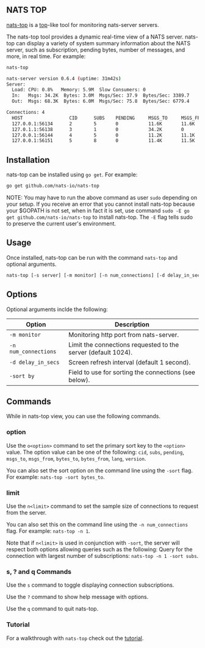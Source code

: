## NATS TOP

[nats-top](https://github.com/nats-io/nats-top) is a [top](http://man7.org/linux/man-pages/man1/top.1.html)-like tool for monitoring nats-server servers.

The nats-top tool provides a dynamic real-time view of a NATS server. nats-top can display a variety of system summary information about the NATS server, such as subscription, pending bytes, number of messages, and more, in real time. For example:

```sh
nats-top

nats-server version 0.6.4 (uptime: 31m42s)
Server:
  Load: CPU: 0.8%   Memory: 5.9M  Slow Consumers: 0
  In:   Msgs: 34.2K  Bytes: 3.0M  Msgs/Sec: 37.9  Bytes/Sec: 3389.7
  Out:  Msgs: 68.3K  Bytes: 6.0M  Msgs/Sec: 75.8  Bytes/Sec: 6779.4

Connections: 4
  HOST                 CID      SUBS    PENDING     MSGS_TO     MSGS_FROM   BYTES_TO    BYTES_FROM  LANG     VERSION SUBSCRIPTIONS
  127.0.0.1:56134      2        5       0           11.6K       11.6K       1.1M        905.1K      go       1.1.0   foo, hello
  127.0.1.1:56138      3        1       0           34.2K       0           3.0M        0           go       1.1.0    _INBOX.a96f3f6853616154d23d1b5072
  127.0.0.1:56144      4        5       0           11.2K       11.1K       873.5K      1.1M        go       1.1.0   foo, hello
  127.0.0.1:56151      5        8       0           11.4K       11.5K       1014.6K     1.0M        go       1.1.0   foo, hello
```

## Installation

nats-top can be installed using `go get`. For example:

```sh
go get github.com/nats-io/nats-top
```

NOTE: You may have to run the above command as user `sudo` depending on your setup. If you receive an error that you cannot install nats-top because your $GOPATH is not set, when in fact it is set, use command `sudo -E go get github.com/nats-io/nats-top` to install nats-top. The `-E` flag tells sudo to preserve the current user's environment.

## Usage

Once installed, nats-top can be run with the command `nats-top` and optional arguments.

```sh
nats-top [-s server] [-m monitor] [-n num_connections] [-d delay_in_secs] [-sort by]
```

## Options

Optional arguments inclde the following:

| Option                | Description                                   |
|-----------------------|-----------------------------------------------|
| `-m monitor`          | Monitoring http port from nats-server.             |
| `-n num_connections`  | Limit the connections requested to the server (default 1024). |
| `-d delay_in_secs`    | Screen refresh interval (default 1 second).   |
| `-sort by`            | Field to use for sorting the connections (see below). |

## Commands

While in nats-top view, you can use the following commands.

### option

Use the `o<option>` command to set the primary sort key to the `<option>` value. The option value can be one of the following: `cid`, `subs`, `pending`, `msgs_to`, `msgs_from`, `bytes_to`, `bytes_from`, `lang`, `version`.

You can also set the sort option on the command line using the `-sort` flag. For example: `nats-top -sort bytes_to`.

### limit

Use the `n<limit>` command to set the sample size of connections to request from the server.

You can also set this on the command line using the `-n num_connections` flag. For example: `nats-top -n 1`.

Note that if `n<limit>` is used in conjunction with `-sort`, the server will respect both options allowing queries such as the following: Query for the connection with largest number of subscriptions: `nats-top -n 1 -sort subs`.

### s, ? and q Commands

Use the `s` command to toggle displaying connection subscriptions.

Use the `?` command to show help message with options.

Use the `q` command to quit nats-top.

### Tutorial

For a walkthrough with `nats-top` check out the [tutorial](tutorial.md).